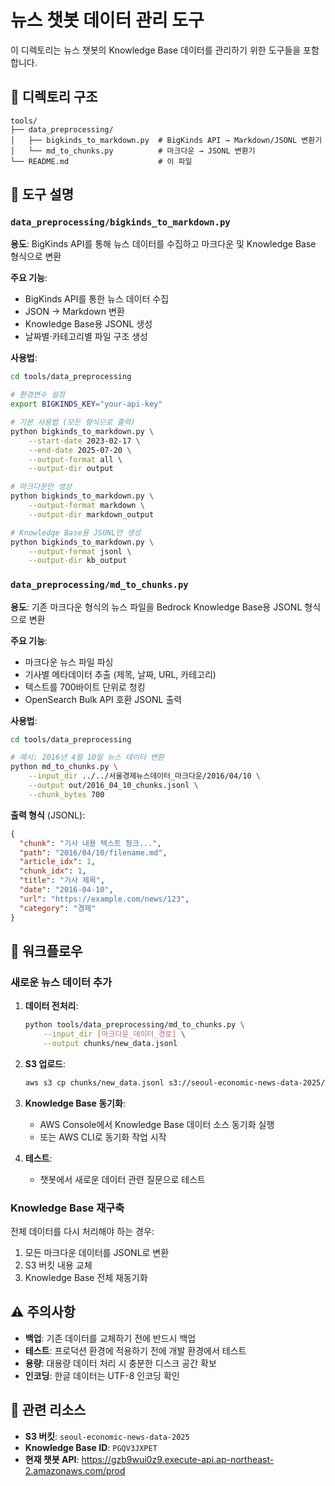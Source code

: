 # 뉴스 챗봇 데이터 관리 도구

이 디렉토리는 뉴스 챗봇의 Knowledge Base 데이터를 관리하기 위한 도구들을 포함합니다.

## 📁 디렉토리 구조

```
tools/
├── data_preprocessing/
│   ├── bigkinds_to_markdown.py  # BigKinds API → Markdown/JSONL 변환기
│   └── md_to_chunks.py          # 마크다운 → JSONL 변환기
└── README.md                    # 이 파일
```

## 🔧 도구 설명

### `data_preprocessing/bigkinds_to_markdown.py`

**용도**: BigKinds API를 통해 뉴스 데이터를 수집하고 마크다운 및 Knowledge Base 형식으로 변환

**주요 기능**:
- BigKinds API를 통한 뉴스 데이터 수집
- JSON → Markdown 변환
- Knowledge Base용 JSONL 생성
- 날짜별·카테고리별 파일 구조 생성

**사용법**:
```bash
cd tools/data_preprocessing

# 환경변수 설정
export BIGKINDS_KEY="your-api-key"

# 기본 사용법 (모든 형식으로 출력)
python bigkinds_to_markdown.py \
    --start-date 2023-02-17 \
    --end-date 2025-07-20 \
    --output-format all \
    --output-dir output

# 마크다운만 생성
python bigkinds_to_markdown.py \
    --output-format markdown \
    --output-dir markdown_output

# Knowledge Base용 JSONL만 생성
python bigkinds_to_markdown.py \
    --output-format jsonl \
    --output-dir kb_output
```

### `data_preprocessing/md_to_chunks.py`

**용도**: 기존 마크다운 형식의 뉴스 파일을 Bedrock Knowledge Base용 JSONL 형식으로 변환

**주요 기능**:
- 마크다운 뉴스 파일 파싱
- 기사별 메타데이터 추출 (제목, 날짜, URL, 카테고리)
- 텍스트를 700바이트 단위로 청킹
- OpenSearch Bulk API 호환 JSONL 출력

**사용법**:
```bash
cd tools/data_preprocessing

# 예시: 2016년 4월 10일 뉴스 데이터 변환
python md_to_chunks.py \
    --input_dir ../../서울경제뉴스데이터_마크다운/2016/04/10 \
    --output out/2016_04_10_chunks.jsonl \
    --chunk_bytes 700
```

**출력 형식** (JSONL):
```json
{
  "chunk": "기사 내용 텍스트 청크...",
  "path": "2016/04/10/filename.md",
  "article_idx": 1,
  "chunk_idx": 1,
  "title": "기사 제목",
  "date": "2016-04-10",
  "url": "https://example.com/news/123",
  "category": "경제"
}
```

## 🔄 워크플로우

### 새로운 뉴스 데이터 추가

1. **데이터 전처리**:
   ```bash
   python tools/data_preprocessing/md_to_chunks.py \
       --input_dir [마크다운_데이터_경로] \
       --output chunks/new_data.jsonl
   ```

2. **S3 업로드**:
   ```bash
   aws s3 cp chunks/new_data.jsonl s3://seoul-economic-news-data-2025/
   ```

3. **Knowledge Base 동기화**:
   - AWS Console에서 Knowledge Base 데이터 소스 동기화 실행
   - 또는 AWS CLI로 동기화 작업 시작

4. **테스트**:
   - 챗봇에서 새로운 데이터 관련 질문으로 테스트

### Knowledge Base 재구축

전체 데이터를 다시 처리해야 하는 경우:

1. 모든 마크다운 데이터를 JSONL로 변환
2. S3 버킷 내용 교체
3. Knowledge Base 전체 재동기화

## ⚠️ 주의사항

- **백업**: 기존 데이터를 교체하기 전에 반드시 백업
- **테스트**: 프로덕션 환경에 적용하기 전에 개발 환경에서 테스트
- **용량**: 대용량 데이터 처리 시 충분한 디스크 공간 확보
- **인코딩**: 한글 데이터는 UTF-8 인코딩 확인

## 🔗 관련 리소스

- **S3 버킷**: `seoul-economic-news-data-2025`
- **Knowledge Base ID**: `PGQV3JXPET`
- **현재 챗봇 API**: https://gzb9wui0z9.execute-api.ap-northeast-2.amazonaws.com/prod